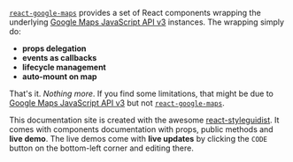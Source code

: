 [`react-google-maps`][react-google-maps] provides a set of React components wrapping the underlying [Google Maps JavaScript API v3][gmjsav3] instances. The wrapping simply do:

* **props delegation** 
* **events as callbacks**
* **lifecycle management**
* **auto-mount on map**

That's it. _Nothing more_. If you find some limitations, that might be due to [Google Maps JavaScript API v3][gmjsav3] but not [`react-google-maps`][react-google-maps].

This documentation site is created with the awesome [react-styleguidist][react-styleguidist]. It comes with components documentation with props, public methods and **live demo**. The live demos come with **live updates** by clicking the `CODE` button on the bottom-left corner and editing there. 


[react-google-maps]: https://syncromatics.engineering/react-google-maps/
[gmjsav3]: https://developers.google.com/maps/documentation/javascript/
[react-styleguidist]: https://react-styleguidist.js.org/
